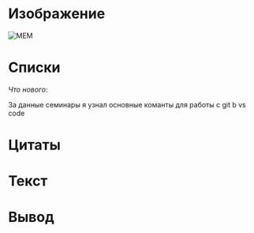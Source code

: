 # Изображение
![МЕМ](https://o-krohe.ru/images/article/orig/2021/09/deti-memy-istorii-legkoj-slavy-v-internete.jpg "Это мем")
# Списки
 
*Что нового*:

За данные семинары я узнал основные команты для работы с git b vs code

# Цитаты

# Текст

# Вывод